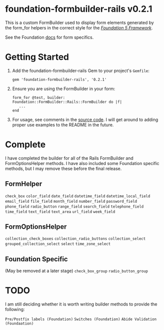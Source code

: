 # foundation-formbuilder-rails v0.2.1

This is a custom FormBuilder used to display form elements generated
by the form_for helpers in the correct style for
the [*Foundation 5 Framework*](http://foundation.zurb.com/).


See the Foundation [docs](http://foundation.zurb.com/docs/components/forms.html)
for form specifics.

# Getting Started

1.  Add the foundation-formbuilder-rails Gem to your project's `Gemfile`:

        gem 'foundation-formbuilder-rails', '0.2.1'

2.  Ensure you are using the FormBuilder in your form:

        form_for @test, builder: Foundation::FormBuilder::Rails::FormBuilder do |f|
           ...
        end

3.  For usage, see comments in the [source code](https://github.com/ashleybye/foundation-formbuilder-rails/blob/master/lib/foundation/form_builder/rails/form_builder.rb). I will get around to adding proper use examples to the README in the future.

# Complete

I have completed the builder for all of the Rails FormBuilder and FormOptionsHelper
methods. I have also included some Foundation specific methods, but I may remove these
before the final release.

## FormHelper

`check_box`
`color_field`
`date_field`
`datetime_field`
`datetime_local_field`
`email_field`
`file_field`
`month_field`
`number_field`
`password_field`
`phone_field`
`radio_button`
`range_field`
`search_field`
`telephone_field`
`time_field`
`text_field`
`text_area`
`url_field`
`week_field`

## FormOptionsHelper

`collection_check_boxes`
`collection_radio_buttons`
`collection_select`
`grouped_collection_select`
`select`
`time_zone_select`

## Foundation Specific

(May be removed at a later stage)
`check_box_group`
`radio_button_group`

# TODO

I am still deciding whether it is worth writing builder methods to provide the following:

`Pre/Postfix labels (Foundation)`
`Switches (Foundation)`
`Abide Validation (Foundaation)`